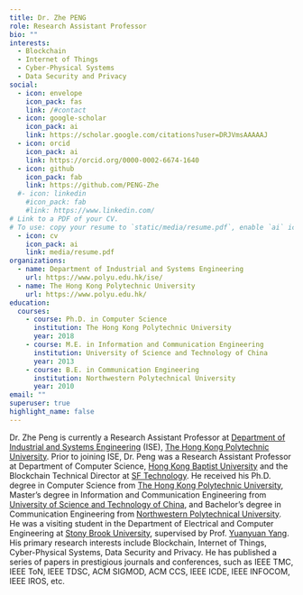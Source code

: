 ```yaml
---
title: Dr. Zhe PENG
role: Research Assistant Professor
bio: ""
interests:
  - Blockchain
  - Internet of Things
  - Cyber-Physical Systems
  - Data Security and Privacy
social:
  - icon: envelope
    icon_pack: fas
    link: /#contact
  - icon: google-scholar
    icon_pack: ai
    link: https://scholar.google.com/citations?user=DRJVmsAAAAAJ
  - icon: orcid
    icon_pack: ai
    link: https://orcid.org/0000-0002-6674-1640
  - icon: github
    icon_pack: fab
    link: https://github.com/PENG-Zhe
  #- icon: linkedin
    #icon_pack: fab
    #link: https://www.linkedin.com/
# Link to a PDF of your CV.
# To use: copy your resume to `static/media/resume.pdf`, enable `ai` icons in `params.toml`, and uncomment the lines below.
  - icon: cv
    icon_pack: ai
    link: media/resume.pdf
organizations:
  - name: Department of Industrial and Systems Engineering
    url: https://www.polyu.edu.hk/ise/
  - name: The Hong Kong Polytechnic University
    url: https://www.polyu.edu.hk/
education:
  courses:
    - course: Ph.D. in Computer Science
      institution: The Hong Kong Polytechnic University
      year: 2018
    - course: M.E. in Information and Communication Engineering
      institution: University of Science and Technology of China
      year: 2013
    - course: B.E. in Communication Engineering
      institution: Northwestern Polytechnical University
      year: 2010
email: ""
superuser: true
highlight_name: false
---
```

Dr. Zhe Peng is currently a Research Assistant Professor at [Department of Industrial and Systems Engineering](https://www.polyu.edu.hk/ise/) (ISE), [The Hong Kong Polytechnic University](https://www.polyu.edu.hk/). Prior to joining ISE, Dr. Peng was a Research Assistant Professor at Department of Computer Science, [Hong Kong Baptist University](https://www.hkbu.edu.hk) and the Blockchain Technical Director at [SF Technology](https://www.sf-tech.com.cn). He received his Ph.D. degree in Computer Science from [The Hong Kong Polytechnic University](https://www.polyu.edu.hk/), Master’s degree in Information and Communication Engineering from [University of Science and Technology of China](https://www.ustc.edu.cn), and Bachelor’s degree in Communication Engineering from [Northwestern Polytechnical University](https://www.nwpu.edu.cn/index.htm). He was a visiting student in the Department of Electrical and Computer Engineering at [Stony Brook University](https://www.stonybrook.edu), supervised by Prof. [Yuanyuan Yang](https://www.ece.stonybrook.edu/~yang/). His primary research interests include Blockchain, Internet of Things, Cyber-Physical Systems, Data Security and Privacy. He has published a series of papers in prestigious journals and conferences, such as IEEE TMC, IEEE ToN, IEEE TDSC, ACM SIGMOD, ACM CCS, IEEE ICDE, IEEE INFOCOM, IEEE IROS, etc.

